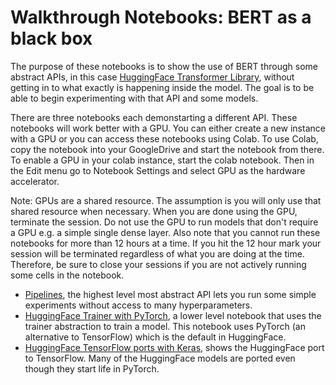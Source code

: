 # Walkthrough Notebooks: BERT as a black box

The purpose of these notebooks is to show the use of BERT through some abstract APIs, in this case [HuggingFace Transformer Library](https://huggingface.co/transformers/), without getting in to what exactly is happening inside the model.  The goal is to be able to begin experimenting with that API and some models.

There are three notebooks each demonstarting a different API. These notebooks will work better with a GPU.  You can either create a new instance with a GPU or you can access these notebooks using Colab.  To use Colab, copy the notebook into your GoogleDrive and start the notebook from there.  To enable a GPU in your colab instance, start the colab notebook.  Then in the Edit menu go to Notebook Settings and select GPU as the hardware accelerator.

Note: GPUs are a shared resource.  The assumption is you will only use that shared resource when necessary.  When you are done using the GPU, terminate the session.  Do not use the GPU to run models that don't require a GPU e.g. a simple single dense layer.  Also note that you cannot run these notebooks for more than 12 hours at a time. If you hit the 12 hour mark your session will be terminated regardless of what you are doing at the time.  Therefore, be sure to close your sessions if you are not actively running some cells in the notebook.

* [Pipelines](HuggingFaceThreeWays_1_Pipelines.ipynb), the highest level most abstract API lets you run some simple experiments without access to many hyperparameters.
* [HuggingFace Trainer with PyTorch](HuggingFaceThreeWays_2_Trainer.ipynb), a lower level notebook that uses the trainer abstraction to train a model.  This notebook uses PyTorch (an alternative to TensorFlow) which is the default in HuggingFace.
* [HuggingFace TensorFlow ports with Keras](HuggingFaceThreeWays_3_Keras.ipynb), shows the HuggingFace port to TensorFlow.  Many of the HuggingFace models are ported even though they start life in PyTorch.

